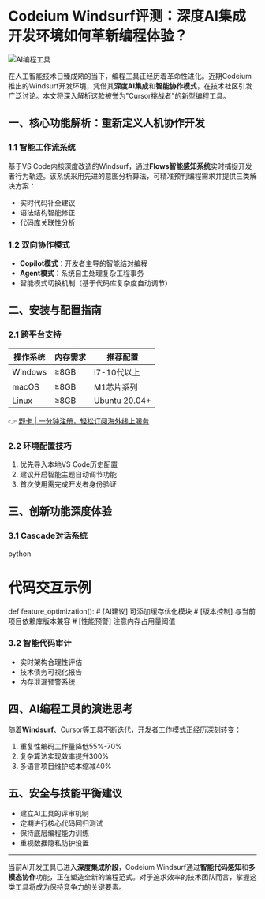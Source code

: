# Codeium Windsurf评测：深度AI集成开发环境如何革新编程体验？

![AI编程工具](https://via.placeholder.com/800x400)

在人工智能技术日臻成熟的当下，编程工具正经历着革命性进化。近期Codeium推出的Windsurf开发环境，凭借其**深度AI集成**和**智能协作模式**，在技术社区引发广泛讨论。本文将深入解析这款被誉为"Cursor挑战者"的新型编程工具。

## 一、核心功能解析：重新定义人机协作开发

### 1.1 智能工作流系统
基于VS Code内核深度改造的Windsurf，通过**Flows智能感知系统**实时捕捉开发者行为轨迹。该系统采用先进的意图分析算法，可精准预判编程需求并提供三类解决方案：
- 实时代码补全建议
- 语法结构智能修正
- 代码库关联性分析

### 1.2 双向协作模式
- **Copilot模式**：开发者主导的智能结对编程
- **Agent模式**：系统自主处理复杂工程事务
- 智能模式切换机制（基于代码库复杂度自动调节）

## 二、安装与配置指南

### 2.1 跨平台支持
| 操作系统 | 内存需求 | 推荐配置       |
|----------|----------|----------------|
| Windows  | ≥8GB     | i7-10代以上    |
| macOS    | ≥8GB     | M1芯片系列     |
| Linux    | ≥8GB     | Ubuntu 20.04+ |

👉 [野卡 | 一分钟注册，轻松订阅海外线上服务](https://bbtdd.com/yeka)

### 2.2 环境配置技巧
1. 优先导入本地VS Code历史配置
2. 建议开启智能主题自动调节功能
3. 首次使用需完成开发者身份验证

## 三、创新功能深度体验

### 3.1 Cascade对话系统
python
# 代码交互示例
def feature_optimization():
    # [AI建议] 可添加缓存优化模块
    # [版本控制] 与当前项目依赖库版本兼容
    # [性能预警] 注意内存占用量阈值


### 3.2 智能代码审计
- 实时架构合理性评估
- 技术债务可视化报告
- 内存泄漏预警系统

## 四、AI编程工具的演进思考

随着**Windsurf**、Cursor等工具不断迭代，开发者工作模式正经历深刻转变：
1. 重复性编码工作量降低55%-70%
2. 复杂算法实现效率提升300%
3. 多语言项目维护成本缩减40%

## 五、安全与技能平衡建议
- 建立AI工具的评审机制
- 定期进行核心代码回归测试
- 保持底层编程能力训练
- 重视数据隐私防护设置

---

当前AI开发工具已进入**深度集成阶段**，Codeium Windsurf通过**智能代码感知**和**多模态协作**功能，正在塑造全新的编程范式。对于追求效率的技术团队而言，掌握这类工具将成为保持竞争力的关键要素。